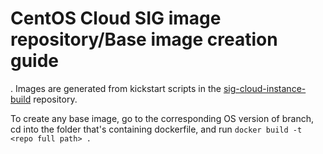 # CentOS Cloud SIG image repository/Base image creation guide
.
Images are generated from kickstart scripts in the [sig-cloud-instance-build](https://github.com/CentOS/sig-cloud-instance-build/) repository.

To create any base image, go to the corresponding OS version of branch, cd into the folder that's containing dockerfile, and run 
`docker build -t <repo full path> . `
